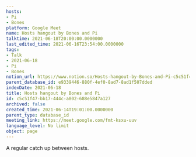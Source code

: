 ```yaml
---
hosts:
- Pi
- Bones
platform: Google Meet
name: Hosts hangout by Bones and Pi
talktime: 2021-06-18T20:00:00.0000000
last_edited_time: 2021-06-16T23:54:00.0000000
tags:
- Talk
- 2021-06-18
- Pi
- Bones
notion_url: https://www.notion.so/Hosts-hangout-by-Bones-and-Pi-c5c51f47bb17444ca802688e5847a127
parent_database_id: e9339446-880f-4ef0-8ad7-8ad1f507dded
indexDate: 2021-06-18
title: Hosts hangout by Bones and Pi
id: c5c51f47-bb17-444c-a802-688e5847a127
archived: false
created_time: 2021-06-14T19:01:00.0000000
parent_type: database_id
meeting_link: https://meet.google.com/fmt-ksxu-uuv
language_level: No limit
object: page
---
```


A regular catch up between hosts.


